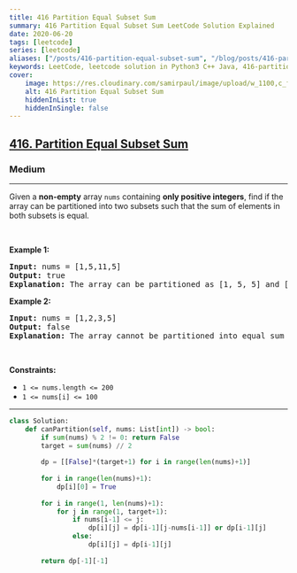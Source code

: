 ```yaml
---
title: 416 Partition Equal Subset Sum
summary: 416 Partition Equal Subset Sum LeetCode Solution Explained
date: 2020-06-20
tags: [leetcode]
series: [leetcode]
aliases: ["/posts/416-partition-equal-subset-sum", "/blog/posts/416-partition-equal-subset-sum", "/416-partition-equal-subset-sum"]
keywords: LeetCode, leetcode solution in Python3 C++ Java, 416-partition-equal-subset-sum solution
cover:
    image: https://res.cloudinary.com/samirpaul/image/upload/w_1100,c_fit,co_rgb:FFFFFF,l_text:Arial_70_bold:416 Partition Equal Subset Sum/problem-solving.webp
    alt: 416 Partition Equal Subset Sum
    hiddenInList: true
    hiddenInSingle: false
---
```



<h2><a href="https://leetcode.com/problems/partition-equal-subset-sum/">416. Partition Equal Subset Sum</a></h2><h3>Medium</h3><hr><div><p>Given a <strong>non-empty</strong> array <code>nums</code> containing <strong>only positive integers</strong>, find if the array can be partitioned into two subsets such that the sum of elements in both subsets is equal.</p>

<p>&nbsp;</p>
<p><strong>Example 1:</strong></p>

<pre><strong>Input:</strong> nums = [1,5,11,5]
<strong>Output:</strong> true
<strong>Explanation:</strong> The array can be partitioned as [1, 5, 5] and [11].
</pre>

<p><strong>Example 2:</strong></p>

<pre><strong>Input:</strong> nums = [1,2,3,5]
<strong>Output:</strong> false
<strong>Explanation:</strong> The array cannot be partitioned into equal sum subsets.
</pre>

<p>&nbsp;</p>
<p><strong>Constraints:</strong></p>

<ul>
	<li><code>1 &lt;= nums.length &lt;= 200</code></li>
	<li><code>1 &lt;= nums[i] &lt;= 100</code></li>
</ul>
</div>

---




```python
class Solution:
    def canPartition(self, nums: List[int]) -> bool:
        if sum(nums) % 2 != 0: return False
        target = sum(nums) // 2
        
        dp = [[False]*(target+1) for i in range(len(nums)+1)]
        
        for i in range(len(nums)+1):
            dp[i][0] = True
        
        for i in range(1, len(nums)+1):
            for j in range(1, target+1):
                if nums[i-1] <= j:
                    dp[i][j] = dp[i-1][j-nums[i-1]] or dp[i-1][j]
                else:
                    dp[i][j] = dp[i-1][j]
        
        return dp[-1][-1]
```
